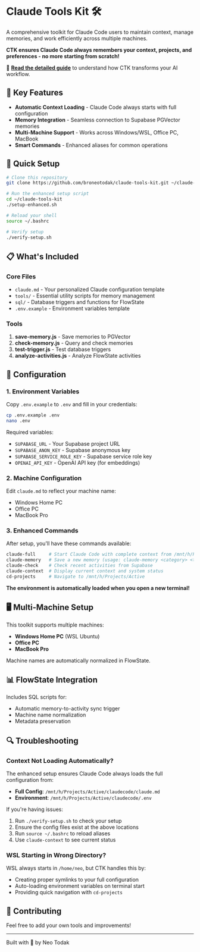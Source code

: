 # Claude Tools Kit 🛠️

A comprehensive toolkit for Claude Code users to maintain context, manage memories, and work efficiently across multiple machines.

**CTK ensures Claude Code always remembers your context, projects, and preferences - no more starting from scratch!**

📖 **[Read the detailed guide](README-DETAILED.md)** to understand how CTK transforms your AI workflow.

## 🎯 Key Features
- **Automatic Context Loading** - Claude Code always starts with full configuration
- **Memory Integration** - Seamless connection to Supabase PGVector memories
- **Multi-Machine Support** - Works across Windows/WSL, Office PC, MacBook
- **Smart Commands** - Enhanced aliases for common operations

## 🚀 Quick Setup

```bash
# Clone this repository
git clone https://github.com/broneotodak/claude-tools-kit.git ~/claude-tools-kit

# Run the enhanced setup script
cd ~/claude-tools-kit
./setup-enhanced.sh

# Reload your shell
source ~/.bashrc

# Verify setup
./verify-setup.sh
```

## 📋 What's Included

### Core Files
- `claude.md` - Your personalized Claude configuration template
- `tools/` - Essential utility scripts for memory management
- `sql/` - Database triggers and functions for FlowState
- `.env.example` - Environment variables template

### Tools
1. **save-memory.js** - Save memories to PGVector
2. **check-memory.js** - Query and check memories
3. **test-trigger.js** - Test database triggers
4. **analyze-activities.js** - Analyze FlowState activities

## 🔧 Configuration

### 1. Environment Variables
Copy `.env.example` to `.env` and fill in your credentials:
```bash
cp .env.example .env
nano .env
```

Required variables:
- `SUPABASE_URL` - Your Supabase project URL
- `SUPABASE_ANON_KEY` - Supabase anonymous key
- `SUPABASE_SERVICE_ROLE_KEY` - Supabase service role key
- `OPENAI_API_KEY` - OpenAI API key (for embeddings)

### 2. Machine Configuration
Edit `claude.md` to reflect your machine name:
- Windows Home PC
- Office PC
- MacBook Pro

### 3. Enhanced Commands
After setup, you'll have these commands available:

```bash
claude-full     # Start Claude Code with complete context from /mnt/h/Projects/Active/claudecode/
claude-memory   # Save a new memory (usage: claude-memory <category> <title> <content> <importance>)
claude-check    # Check recent activities from Supabase
claude-context  # Display current context and system status
cd-projects     # Navigate to /mnt/h/Projects/Active
```

**The environment is automatically loaded when you open a new terminal!**

## 🖥️ Multi-Machine Setup

This toolkit supports multiple machines:
- **Windows Home PC** (WSL Ubuntu)
- **Office PC**
- **MacBook Pro**

Machine names are automatically normalized in FlowState.

## 📊 FlowState Integration

Includes SQL scripts for:
- Automatic memory-to-activity sync trigger
- Machine name normalization
- Metadata preservation

## 🔍 Troubleshooting

### Context Not Loading Automatically?
The enhanced setup ensures Claude Code always loads the full configuration from:
- **Full Config**: `/mnt/h/Projects/Active/claudecode/claude.md`
- **Environment**: `/mnt/h/Projects/Active/claudecode/.env`

If you're having issues:
1. Run `./verify-setup.sh` to check your setup
2. Ensure the config files exist at the above locations
3. Run `source ~/.bashrc` to reload aliases
4. Use `claude-context` to see current status

### WSL Starting in Wrong Directory?
WSL always starts in `/home/neo`, but CTK handles this by:
- Creating proper symlinks to your full configuration
- Auto-loading environment variables on terminal start
- Providing quick navigation with `cd-projects`

## 🤝 Contributing

Feel free to add your own tools and improvements!

---
Built with 💜 by Neo Todak